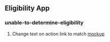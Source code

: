 ## Eligibility App

### unable-to-determine-eligibility
1. Change text on action link to match [mockup](https://preview.uxpin.com/65c0623a799c268173fe1a3cb4375f9ce00ad820#/pages/140811192/simulate/sitemap)
